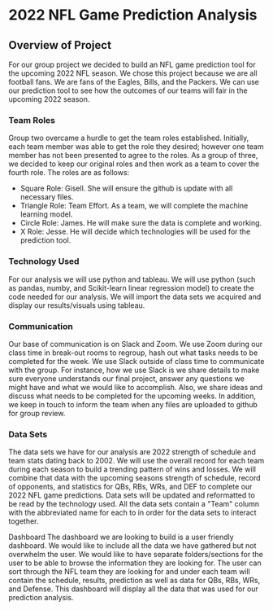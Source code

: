 # 2022 NFL Game Prediction Analysis

## Overview of Project
For our group project we decided to build an NFL game prediction tool for the upcoming 2022 NFL season. We chose this project because we are all football fans. We are fans of the Eagles, Bills, and the Packers. We can use our prediction tool to see how the outcomes of our teams will fair in the upcoming 2022 season.
  
### Team Roles
Group two overcame a hurdle to get the team roles established. Initially, each team member was able to get the role they desired; however one team member has not been presented to agree to the roles. As a group of three, we decided to keep our original roles and then work as a team to cover the fourth role. The roles are as follows:

- Square Role: Gisell. She will ensure the github is update with all necessary files. 
- Triangle Role: Team Effort. As a team, we will complete the machine learning model. 
- Circle Role: James. He will make sure the data is complete and working. 
- X Role: Jesse. He will decide which technologies will be used for the prediction tool.

### Technology Used
For our analysis we will use python and tableau. We will use python (such as pandas, numby, and Scikit-learn linear regression model) to create the code needed for our analysis. We will import the data sets we acquired and display our results/visuals using tableau.

### Communication
Our base of communication is on Slack and Zoom. We use Zoom during our class time in break-out rooms to regroup, hash out what tasks needs to be completed for the week. We use Slack outside of class time to communicate with the group. For instance, how we use Slack is we share details to make sure everyone understands our final project, answer any questions we might have and what we would like to accomplish. Also, we share ideas and discuss what needs to be completed for the upcoming weeks. In addition, we keep in touch to inform the team when any files are uploaded to github for group review. 
    
### Data Sets
The data sets we have for our analysis are 2022 strength of schedule and team stats dating back to 2002. We will use the overall record for each team during each season to build a trending pattern of wins and losses. We will combine that data with the upcoming seasons strength of schedule, record of opponents, and statistics for QBs, RBs, WRs, and DEF to complete our 2022 NFL game predictions. Data sets will be updated and reformatted to be read by the technology used. All the data sets contain a "Team" column with the abbreviated name for each to in order for the data sets to interact together. 

Dashboard
The dashboard we are looking to build is a user friendly dashboard. We would like to include all the data we have gathered but not overwhelm the user. We would like to have separate folders/sections for the user to be able to browse the information they are looking for. The user can sort through the NFL team they are looking for and under each team will contain the schedule, results, prediction as well as data for QBs, RBs, WRs, and Defense. This dashboard will display all the data that was used for our prediction analysis.
